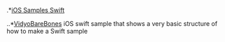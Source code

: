 
.*[iOS Samples Swift](https://github.com/dineshsinha/VidyoWorksSamples/tree/master/iOSSwift/VidyoBareBones/VidyoBareBones)
	
..*[VidyoBareBones](https://github.com/dineshsinha/VidyoWorksSamples/tree/master/iOSSwift/VidyoBareBones/VidyoBareBones)
iOS swift sample that shows a very basic structure of how to make a Swift sample
